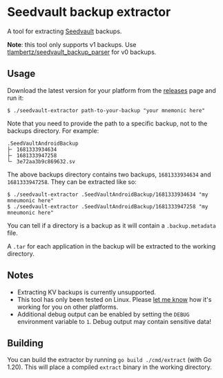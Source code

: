 # Seedvault backup extractor
A tool for extracting [Seedvault](https://github.com/seedvault-app/seedvault) backups.

**Note**: this tool only supports v1 backups. Use [tlambertz/seedvault_backup_parser](https://github.com/tlambertz/seedvault_backup_parser) for v0 backups.

## Usage
Download the latest version for your platform from the [releases](https://github.com/jackwilsdon/seedvault-extractor/releases) page and run it:

```Text
$ ./seedvault-extractor path-to-your-backup "your mnemonic here"
```

Note that you need to provide the path to a specific backup, not to the backups directory. For example:

```Text
.SeedVaultAndroidBackup
├╴ 1681333934634
├╴ 1681333947258
└╴ 3e72aa3b9c869632.sv
```

The above backups directory contains two backups, `1681333934634` and `1681333947258`. They can be extracted like so:

```Text
$ ./seedvault-extractor .SeedVaultAndroidBackup/1681333934634 "my mneumonic here"
$ ./seedvault-extractor .SeedVaultAndroidBackup/1681333947258 "my mneumonic here"
```

You can tell if a directory is a backup as it will contain a `.backup.metadata` file.

A `.tar` for each application in the backup will be extracted to the working directory.

## Notes
 * Extracting KV backups is currently unsupported.
 * This tool has only been tested on Linux. Please [let me know](https://github.com/jackwilsdon/seedvault-extractor/issues/new) how it's working for you on other platforms.
 * Additional debug output can be enabled by setting the `DEBUG` environment variable to `1`. Debug output may contain sensitive data!

## Building
You can build the extractor by running `go build ./cmd/extract` (with Go 1.20). This will place a compiled `extract` binary in the working directory.

